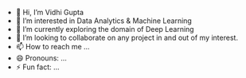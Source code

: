 - 👋 Hi, I’m Vidhi Gupta
- 👀 I’m interested in Data Analytics & Machine Learning
- 🌱 I’m currently exploring the domain of Deep Learning
- 💞️ I’m looking to collaborate on any project in and out of my interest.
- 📫 How to reach me ...
- 😄 Pronouns: ...
- ⚡ Fun fact: ...

<!---
VidhiGupta2510/VidhiGupta2510 is a ✨ special ✨ repository because its `README.md` (this file) appears on your GitHub profile.
You can click the Preview link to take a look at your changes.
--->
